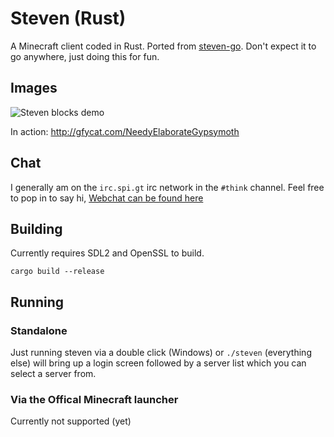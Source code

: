 # Steven (Rust)

A Minecraft client coded in Rust. Ported from [steven-go](https://github.com/Thinkofname/steven).
Don't expect it to go anywhere, just doing this for fun.

## Images

![Steven blocks demo](https://i.imgur.com/FYs4HCJ.png)

In action: http://gfycat.com/NeedyElaborateGypsymoth

## Chat

I generally am on the `irc.spi.gt` irc network in the `#think` channel.
Feel free to pop in to say hi, [Webchat can be found here](https://irc.spi.gt/iris/?channels=think)

## Building

Currently requires SDL2 and OpenSSL to build.

`cargo build --release`

## Running

### Standalone

Just running steven via a double click (Windows) or `./steven` (everything else)
will bring up a login screen followed by a server list which you can select a server
from.

### Via the Offical Minecraft launcher

Currently not supported (yet)
